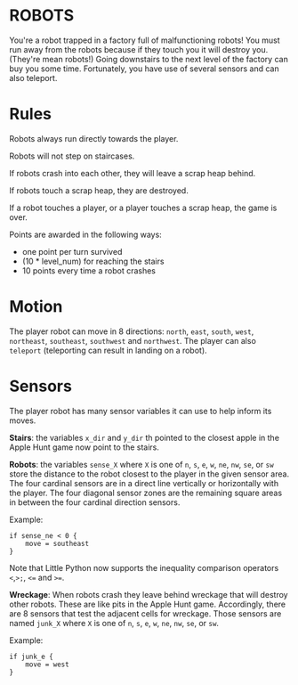 # ROBOTS

You're a robot trapped in a factory full of malfunctioning robots! You must run away from the robots because if they touch you it will destroy you. (They're mean robots!) Going downstairs to the next level of the factory can buy you some time. Fortunately, you have use of several sensors and can also teleport.

# Rules

Robots always run directly towards the player.

Robots will not step on staircases.

If robots crash into each other, they will leave a scrap heap behind.

If robots touch a scrap heap, they are destroyed.

If a robot touches a player, or a player touches a scrap heap, the game is over.

Points are awarded in the following ways:
 * one point per turn survived
 * (10 * level_num) for reaching the stairs
 * 10 points every time a robot crashes

# Motion

The player robot can move in 8 directions: `north`, `east`, `south`, `west`, `northeast`, `southeast`, `southwest` and `northwest`. The player can also `teleport` (teleporting can result in landing on a robot).

# Sensors

The player robot has many sensor variables it can use to help inform its moves.

**Stairs**: the variables `x_dir` and `y_dir` th pointed to the closest apple in the Apple Hunt game now point to the stairs.

**Robots**: the variables `sense_X` where `X` is one of `n`, `s`, `e`, `w`, `ne`, `nw`, `se`, or `sw` store the distance to the robot closest to the player in the given sensor area. The four cardinal sensors are in a direct line vertically or horizontally with the player. The four diagonal sensor zones are the remaining square areas in between the four cardinal direction sensors.

Example:
```
if sense_ne < 0 {
	move = southeast
}
```
Note that Little Python now supports the inequality comparison operators `<`,`>;`, `<=` and `>=`.

**Wreckage**: When robots crash they leave behind wreckage that will destroy other robots. These are like pits in the Apple Hunt game. Accordingly, there are 8 sensors that test the adjacent cells for wreckage. Those sensors are named `junk_X` where `X` is one of `n`, `s`, `e`, `w`, `ne`, `nw`, `se`, or `sw`. 

Example:
```
if junk_e {
	move = west
}
```


